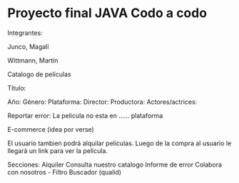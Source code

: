 # Proyecto final JAVA Codo a codo

Integrantes: 

Junco, Magalí 

Wittmann, Martín

Catalogo de películas

Título:

Año:
Género: 
Plataforma:
Director:
Productora:
Actores/actrices:

Reportar error: 
La pelicula no esta en ...... plataforma

E-commerce (idea por verse)

El usuario tambien podrá alquilar peliculas. 
Luego de la compra al usuario le llegará un link para ver la película. 

Secciones: 
Alquiler
Consulta nuestro catalogo
Informe de error
Colabora con nosotros - Filtro 
Buscador (qualid)

